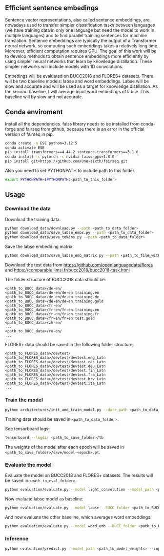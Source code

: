 ## Efficient sentence embedings
Sentence vector representations, also called sentence embeddings, are nowadays used to transfer simpler classification tasks between languages (we have training data in only one language but need the model to work in multiple languages) and to find parallel training sentences for machine translation. Sentence embeddings are typically the output of a Transformer neural network, so computing such embeddings takes a relatively long time. Moreover, efficient computation requires GPU. The goal of this work will be to develop methods to obtain sentence embeddings more efficiently by using simpler neural networks that learn by knowledge distillation. These simpler networks will include models with 1D convolutions.

Embedings will be evaluated on BUCC2018 and FLORES+ datasets. There will be two baseline models: labse and word embeddings. Labse will be slow and accurate and will be used as a target for knowledge distillation. As the second baseline, I will average input word embedings of labse. This baseline will by slow and not accurate.

## Conda enviroment
Install all the dependencies. faiss library needs to be installed from conda-forge and fairseq from github, because there is an error in the official version of fairseq in pip.
```bash
conda create -n ESE python=3.12.5
conda activate ESE
pip install transformers==4.44.2 sentence-transformers==3.1.0
conda install -c pytorch -c nvidia faiss-gpu=1.8.0
pip install git+https://github.com/One-sixth/fairseq.git
```
Also you need to set PYTHONPATH to include path to this folder.
```bash
export PYTHONPATH=$PYTHONPATH:<path_to_this_folder>
```

## Usage

### Download the data

Download the training data:
```bash
python download_data/download.py --path <path_to_data_folder>
python download_data/save_labse_embs.py --path <path_to_data_folder>
python download_data/save_tokens.py --path <path_to_data_folder>
```

Save the labse embedding matrix:
```bash
python download_data/save_labse_emb_matrix.py --path <path_to_file_with_labse_emb_matrix>
```

Download the test data from https://github.com/openlanguagedata/flores and https://comparable.limsi.fr/bucc2018/bucc2018-task.html

The folder structure of BUCC2018 data should be:
```
<path_to_BUCC_data>/de-en/
<path_to_BUCC_data>/de-en/de-en.training.en
<path_to_BUCC_data>/de-en/de-en.training.de
<path_to_BUCC_data>/de-en/de-en.training.gold
<path_to_BUCC_data>/fr-en/
<path_to_BUCC_data>/fr-en/fr-en.training.en
<path_to_BUCC_data>/fr-en/fr-en.training.fr
<path_to_BUCC_data>/fr-en/fr-en.test.gold
<path_to_BUCC_data>/zh-en/
...
<path_to_BUCC_data>/ru-en/
...
```
FLORES+ data should be saved in the following folder structure:
```
<path_to_FLORES_data>/devtest/
<path_to_FLORES_data>/devtest/devtest.eng_Latn
<path_to_FLORES_data>/devtest/devtest.ces_Latn
<path_to_FLORES_data>/devtest/devtest.deu_Latn
<path_to_FLORES_data>/devtest/devtest.fin_Latn
<path_to_FLORES_data>/devtest/devtest.fra_Latn
<path_to_FLORES_data>/devtest/devtest.hrv_Latn
<path_to_FLORES_data>/devtest/devtest.ita_Latn
...
```

### Train the model

```bash
python architectures/init_and_train_model.py --data_path <path_to_data_folder> --save_path <path_to_save_folder>  --emb_path <path_to_file_with_labse_emb_matrix>
```
Training data should be saved in `<path_to_data_folder>`.

See tensorboard logs:
```bash
tensorboard --logdir <path_to_save_folder>/tb
```
The weights of the model after each epoch will be saved in `<path_to_save_folder>/save/model-<epoch>.pt`.

### Evaluate the model
Evaluate the model on BUCC2018 and FLORES+ datasets. The results will be saved in `<path_to_eval_folder>`.
```bash
python evaluation/evaluate.py --model light_convolution --model_path <path_to_model_weights> --BUCC_folder <path_to_BUCC_data> --FLORES_folder <path_to_FLORES_data> --eval_folder <path_to_eval_folder>
```
Now evaluate labse model as baseline:
```bash
python evaluation/evaluate.py --model labse --BUCC_folder <path_to_BUCC_data> --FLORES_folder <path_to_FLORES_data> --eval_folder <path_to_eval_folder>
```
And now evaluate the other baseline, which averages word embeddings:
```bash
python evaluation/evaluate.py --model word_emb --BUCC_folder <path_to_BUCC_data> --FLORES_folder <path_to_FLORES_data> --eval_folder <path_to_eval_folder>
```

### Inference
```bash
python evaluation/predict.py --model_path <path_to_model_weights> --input_file <path_to_input_file> --output_file <path_to_output_file> --emb_path <path_to_file_with_word_emb_matrix>
```